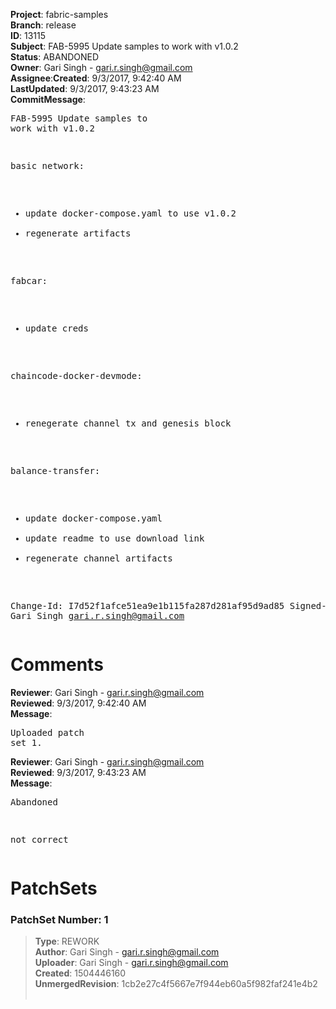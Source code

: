 <strong>Project</strong>: fabric-samples</br><strong>Branch</strong>: release<br><strong>ID</strong>: 13115<br><strong>Subject</strong>: FAB-5995 Update samples to work with v1.0.2<br><strong>Status</strong>: ABANDONED<br><strong>Owner</strong>: Gari Singh - gari.r.singh@gmail.com<br><strong>Assignee</strong>:<strong>Created</strong>: 9/3/2017, 9:42:40 AM<br><strong>LastUpdated</strong>: 9/3/2017, 9:43:23 AM<br><strong>CommitMessage</strong>:<br><pre>FAB-5995 Update samples to work with v1.0.2

basic network:
- update docker-compose.yaml to use v1.0.2
- regenerate artifacts

fabcar:
- update creds

chaincode-docker-devmode:
- renegerate channel tx and genesis block

balance-transfer:
- update docker-compose.yaml
- update readme to use download link
- regenerate channel artifacts

Change-Id: I7d52f1afce51ea9e1b115fa287d281af95d9ad85
Signed-off-by: Gari Singh <gari.r.singh@gmail.com>
</pre><h1>Comments</h1><strong>Reviewer</strong>: Gari Singh - gari.r.singh@gmail.com<br><strong>Reviewed</strong>: 9/3/2017, 9:42:40 AM<br><strong>Message</strong>: <pre>Uploaded patch set 1.</pre><strong>Reviewer</strong>: Gari Singh - gari.r.singh@gmail.com<br><strong>Reviewed</strong>: 9/3/2017, 9:43:23 AM<br><strong>Message</strong>: <pre>Abandoned

not correct</pre><h1>PatchSets</h1><h3>PatchSet Number: 1</h3><blockquote><strong>Type</strong>: REWORK<br><strong>Author</strong>: Gari Singh - gari.r.singh@gmail.com<br><strong>Uploader</strong>: Gari Singh - gari.r.singh@gmail.com<br><strong>Created</strong>: 1504446160<br><strong>UnmergedRevision</strong>: 1cb2e27c4f5667e7f944eb60a5f982faf241e4b2<br><br></blockquote>